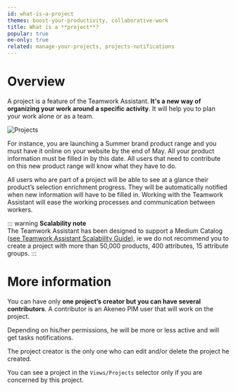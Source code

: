 ```yaml
---
id: what-is-a-project
themes: boost-your-productivity, collaborative-work
title: What is a **project**?
popular: true
ee-only: true
related: manage-your-projects, projects-notifications
---
```


# Overview
A project is a feature of the Teamwork Assistant. **It's a new way of organizing your work around a specific activity**. It will help you to plan your work alone or as a team.

![Projects](../img/Products_What-is-a-project.svg)

For instance, you are launching a Summer brand product range and you must have it online on your website by the end of May. All your product information must be filled in by this date. All users that need to contribute on this new product range will know what they have to do.

All users who are part of a project will be able to see at a glance their product’s selection enrichment progress. They will be automatically notified when new information will have to be filled in. Working with the Teamwork Assistant will ease the working processes and communication between workers.

::: warning
**Scalability note**  
The Teamwork Assistant has been designed to support a Medium Catalog ([see Teamwork Assistant Scalability Guide](https://docs.akeneo.com/latest/technical_overview/teamwork_assistant/scalability_guide.html#teamwork-assistant-scalability-guide)), ie we do not recommend you to create a project with more than 50,000 products, 400 attributes, 15 attribute groups.
:::

# More information

You can have only **one project’s creator but you can have several contributors**. A contributor is an Akeneo PIM user that will work on the project.

Depending on his/her permissions, he will be more or less active and will get tasks notifications.

The project creator is the only one who can edit and/or delete the project he created.

You can see a project in the `Views/Projects` selector only if you are concerned by this project.
